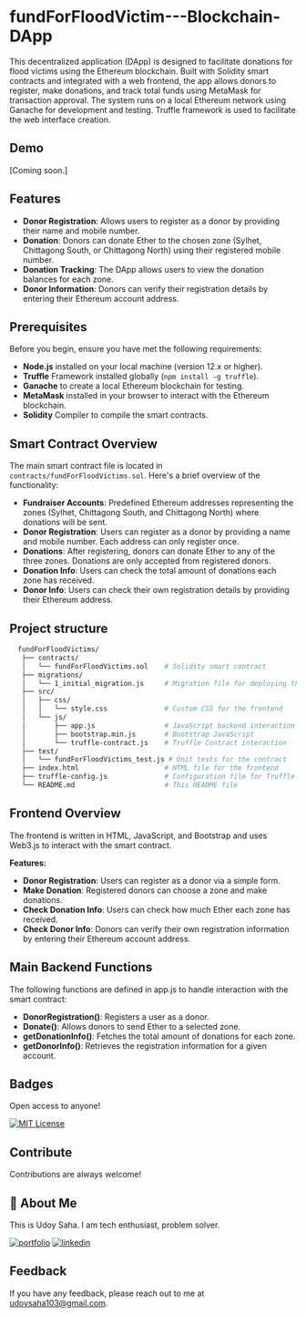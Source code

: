 
# fundForFloodVictim---Blockchain-DApp

This decentralized application (DApp) is designed to facilitate donations for flood victims using the Ethereum blockchain. Built with Solidity smart contracts and integrated with a web frontend, the app allows donors to register, make donations, and track total funds using MetaMask for transaction approval. The system runs on a local Ethereum network using Ganache for development and testing. Truffle framework is used to facilitate the web interface creation.


## Demo

[Coming soon.]



## Features

- **Donor Registration**: Allows users to register as a donor by providing their name and mobile number.
- **Donation**: Donors can donate Ether to the chosen zone (Sylhet, Chittagong South, or Chittagong North) using their registered mobile number.
- **Donation Tracking**: The DApp allows users to view the donation balances for each zone.
- **Donor Information**: Donors can verify their registration details by entering their Ethereum account address.



## Prerequisites
Before you begin, ensure you have met the following requirements:

- **Node.js** installed on your local machine (version 12.x or higher).
- **Truffle** Framework installed globally (`npm install -g truffle`).
- **Ganache** to create a local Ethereum blockchain for testing.
- **MetaMask** installed in your browser to interact with the Ethereum blockchain.
- **Solidity** Compiler to compile the smart contracts.



## Smart Contract Overview
The main smart contract file is located in `contracts/fundForFloodVictims.sol`. Here's a brief overview of the functionality:

- **Fundraiser Accounts**: Predefined Ethereum addresses representing the zones (Sylhet, Chittagong South, and Chittagong North) where donations will be sent.
- **Donor Registration**: Users can register as a donor by providing a name and mobile number. Each address can only register once.
- **Donations**: After registering, donors can donate Ether to any of the three zones. Donations are only accepted from registered donors.
- **Donation Info**: Users can check the total amount of donations each zone has received.
- **Donor Info**: Users can check their own registration details by providing their Ethereum address.



## Project structure

```bash
  fundForFloodVictims/
   ├── contracts/
   │   └── fundForFloodVictims.sol    # Solidity smart contract
   ├── migrations/
   │   └── 1_initial_migration.js     # Migration file for deploying the contract
   ├── src/
   │   ├── css/
   │   │   └── style.css              # Custom CSS for the frontend
   │   └── js/
   │       ├── app.js                 # JavaScript backend interaction with the contract
   │       ├── bootstrap.min.js       # Bootstrap JavaScript
   │       └── truffle-contract.js    # Truffle Contract interaction
   ├── test/
   │   └── fundForFloodVictims_test.js # Unit tests for the contract
   ├── index.html                     # HTML file for the frontend
   ├── truffle-config.js              # Configuration file for Truffle
   └── README.md                      # This README file

```



## Frontend Overview
The frontend is written in HTML, JavaScript, and Bootstrap and uses Web3.js to interact with the smart contract.

**Features:**

- **Donor Registration**: Users can register as a donor via a simple form.
- **Make Donation**: Registered donors can choose a zone and make donations.
- **Check Donation Info**: Users can check how much Ether each zone has received.
- **Check Donor Info**: Donors can verify their own registration information by entering their Ethereum account address.




## Main Backend Functions
The following functions are defined in app.js to handle interaction with the smart contract:

- **DonorRegistration()**: Registers a user as a donor.
- **Donate()**: Allows donors to send Ether to a selected zone.
- **getDonationInfo()**: Fetches the total amount of donations for each zone.
- **getDonorInfo()**: Retrieves the registration information for a given account.




## Badges

Open access to anyone!

[![MIT License](https://img.shields.io/badge/License-MIT-green.svg)](https://choosealicense.com/licenses/mit/)


## Contribute

Contributions are always welcome!




## 🚀 About Me

This is Udoy Saha. I am tech enthusiast, problem solver.

[![portfolio](https://img.shields.io/badge/my_portfolio-000?style=for-the-badge&logo=ko-fi&logoColor=white)](https://udoysaha.com/)
[![linkedin](https://img.shields.io/badge/linkedin-0A66C2?style=for-the-badge&logo=linkedin&logoColor=white)](https://www.linkedin.com/in/udoysaha103/)


## Feedback

If you have any feedback, please reach out to me at udoysaha103@gmail.com.

